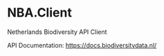 # NBA.Client
Netherlands Biodiversity API Client

API Documentation: https://docs.biodiversitydata.nl/
